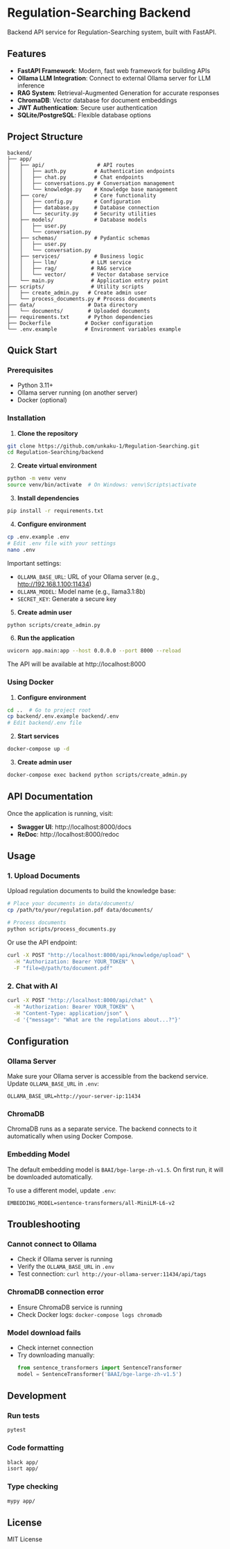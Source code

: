 # Regulation-Searching Backend

Backend API service for Regulation-Searching system, built with FastAPI.

## Features

- **FastAPI Framework**: Modern, fast web framework for building APIs
- **Ollama LLM Integration**: Connect to external Ollama server for LLM inference
- **RAG System**: Retrieval-Augmented Generation for accurate responses
- **ChromaDB**: Vector database for document embeddings
- **JWT Authentication**: Secure user authentication
- **SQLite/PostgreSQL**: Flexible database options

## Project Structure

```
backend/
├── app/
│   ├── api/                 # API routes
│   │   ├── auth.py         # Authentication endpoints
│   │   ├── chat.py         # Chat endpoints
│   │   ├── conversations.py # Conversation management
│   │   └── knowledge.py    # Knowledge base management
│   ├── core/               # Core functionality
│   │   ├── config.py       # Configuration
│   │   ├── database.py     # Database connection
│   │   └── security.py     # Security utilities
│   ├── models/             # Database models
│   │   ├── user.py
│   │   └── conversation.py
│   ├── schemas/            # Pydantic schemas
│   │   ├── user.py
│   │   └── conversation.py
│   ├── services/           # Business logic
│   │   ├── llm/           # LLM service
│   │   ├── rag/           # RAG service
│   │   └── vector/        # Vector database service
│   └── main.py            # Application entry point
├── scripts/               # Utility scripts
│   ├── create_admin.py   # Create admin user
│   └── process_documents.py # Process documents
├── data/                 # Data directory
│   └── documents/        # Uploaded documents
├── requirements.txt      # Python dependencies
├── Dockerfile           # Docker configuration
└── .env.example         # Environment variables example
```

## Quick Start

### Prerequisites

- Python 3.11+
- Ollama server running (on another server)
- Docker (optional)

### Installation

1. **Clone the repository**

```bash
git clone https://github.com/unkaku-1/Regulation-Searching.git
cd Regulation-Searching/backend
```

2. **Create virtual environment**

```bash
python -m venv venv
source venv/bin/activate  # On Windows: venv\Scripts\activate
```

3. **Install dependencies**

```bash
pip install -r requirements.txt
```

4. **Configure environment**

```bash
cp .env.example .env
# Edit .env file with your settings
nano .env
```

Important settings:
- `OLLAMA_BASE_URL`: URL of your Ollama server (e.g., http://192.168.1.100:11434)
- `OLLAMA_MODEL`: Model name (e.g., llama3.1:8b)
- `SECRET_KEY`: Generate a secure key

5. **Create admin user**

```bash
python scripts/create_admin.py
```

6. **Run the application**

```bash
uvicorn app.main:app --host 0.0.0.0 --port 8000 --reload
```

The API will be available at http://localhost:8000

### Using Docker

1. **Configure environment**

```bash
cd ..  # Go to project root
cp backend/.env.example backend/.env
# Edit backend/.env file
```

2. **Start services**

```bash
docker-compose up -d
```

3. **Create admin user**

```bash
docker-compose exec backend python scripts/create_admin.py
```

## API Documentation

Once the application is running, visit:

- **Swagger UI**: http://localhost:8000/docs
- **ReDoc**: http://localhost:8000/redoc

## Usage

### 1. Upload Documents

Upload regulation documents to build the knowledge base:

```bash
# Place your documents in data/documents/
cp /path/to/your/regulation.pdf data/documents/

# Process documents
python scripts/process_documents.py
```

Or use the API endpoint:

```bash
curl -X POST "http://localhost:8000/api/knowledge/upload" \
  -H "Authorization: Bearer YOUR_TOKEN" \
  -F "file=@/path/to/document.pdf"
```

### 2. Chat with AI

```bash
curl -X POST "http://localhost:8000/api/chat" \
  -H "Authorization: Bearer YOUR_TOKEN" \
  -H "Content-Type: application/json" \
  -d '{"message": "What are the regulations about...?"}'
```

## Configuration

### Ollama Server

Make sure your Ollama server is accessible from the backend service. Update `OLLAMA_BASE_URL` in `.env`:

```env
OLLAMA_BASE_URL=http://your-server-ip:11434
```

### ChromaDB

ChromaDB runs as a separate service. The backend connects to it automatically when using Docker Compose.

### Embedding Model

The default embedding model is `BAAI/bge-large-zh-v1.5`. On first run, it will be downloaded automatically.

To use a different model, update `.env`:

```env
EMBEDDING_MODEL=sentence-transformers/all-MiniLM-L6-v2
```

## Troubleshooting

### Cannot connect to Ollama

- Check if Ollama server is running
- Verify the `OLLAMA_BASE_URL` in `.env`
- Test connection: `curl http://your-ollama-server:11434/api/tags`

### ChromaDB connection error

- Ensure ChromaDB service is running
- Check Docker logs: `docker-compose logs chromadb`

### Model download fails

- Check internet connection
- Try downloading manually:
  ```python
  from sentence_transformers import SentenceTransformer
  model = SentenceTransformer('BAAI/bge-large-zh-v1.5')
  ```

## Development

### Run tests

```bash
pytest
```

### Code formatting

```bash
black app/
isort app/
```

### Type checking

```bash
mypy app/
```

## License

MIT License

